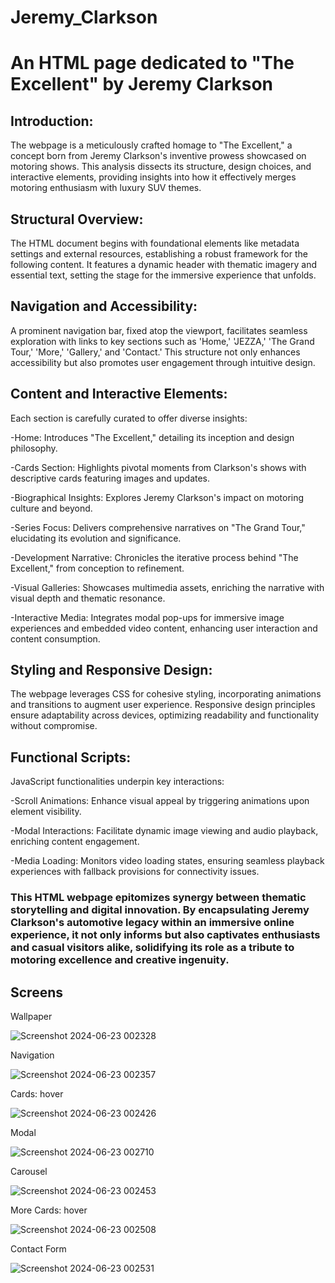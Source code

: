 # Jeremy_Clarkson

# An HTML page dedicated to "The Excellent" by Jeremy Clarkson

## Introduction:
The webpage is a meticulously crafted homage to "The Excellent," a concept born from Jeremy Clarkson's inventive prowess showcased on motoring shows. This analysis dissects its structure, design choices, and interactive elements, providing insights into how it effectively merges motoring enthusiasm with luxury SUV themes.

## Structural Overview:
The HTML document begins with foundational elements like metadata settings and external resources, establishing a robust framework for the following content. It features a dynamic header with thematic imagery and essential text, setting the stage for the immersive experience that unfolds.

## Navigation and Accessibility:
A prominent navigation bar, fixed atop the viewport, facilitates seamless exploration with links to key sections such as 'Home,' 'JEZZA,' 'The Grand Tour,' 'More,' 'Gallery,' and 'Contact.' This structure not only enhances accessibility but also promotes user engagement through intuitive design.

## Content and Interactive Elements:
Each section is carefully curated to offer diverse insights:

-Home: Introduces "The Excellent," detailing its inception and design philosophy.

-Cards Section: Highlights pivotal moments from Clarkson's shows with descriptive cards featuring images and updates.

-Biographical Insights: Explores Jeremy Clarkson's impact on motoring culture and beyond.

-Series Focus: Delivers comprehensive narratives on "The Grand Tour," elucidating its evolution and significance.

-Development Narrative: Chronicles the iterative process behind "The Excellent," from conception to refinement.

-Visual Galleries: Showcases multimedia assets, enriching the narrative with visual depth and thematic resonance.

-Interactive Media: Integrates modal pop-ups for immersive image experiences and embedded video content, enhancing user interaction and content consumption.

## Styling and Responsive Design:
The webpage leverages CSS for cohesive styling, incorporating animations and transitions to augment user experience. Responsive design principles ensure adaptability across devices, optimizing readability and functionality without compromise.

## Functional Scripts:
JavaScript functionalities underpin key interactions:

-Scroll Animations: Enhance visual appeal by triggering animations upon element visibility.

-Modal Interactions: Facilitate dynamic image viewing and audio playback, enriching content engagement.

-Media Loading: Monitors video loading states, ensuring seamless playback experiences with fallback provisions for connectivity issues.

### This HTML webpage epitomizes synergy between thematic storytelling and digital innovation. By encapsulating Jeremy Clarkson's automotive legacy within an immersive online experience, it not only informs but also captivates enthusiasts and casual visitors alike, solidifying its role as a tribute to motoring excellence and creative ingenuity.

## Screens

Wallpaper

![Screenshot 2024-06-23 002328](https://github.com/devindu22/Jeremy_Clarkson/assets/114844896/a8d0b13a-4d01-48d9-a769-f6988bae7232)

Navigation

![Screenshot 2024-06-23 002357](https://github.com/devindu22/Jeremy_Clarkson/assets/114844896/c70e63e8-0810-4a6f-910f-9de093ee9b63)

Cards: hover

![Screenshot 2024-06-23 002426](https://github.com/devindu22/Jeremy_Clarkson/assets/114844896/7598c025-ae86-4d12-897f-1a9a903b7f6f)

Modal

![Screenshot 2024-06-23 002710](https://github.com/devindu22/Jeremy_Clarkson/assets/114844896/4ae30277-bab3-4be9-8ade-25a69cbb0750)

Carousel

![Screenshot 2024-06-23 002453](https://github.com/devindu22/Jeremy_Clarkson/assets/114844896/274be158-d503-40df-b9f6-379d2a8c8502)

More Cards: hover

![Screenshot 2024-06-23 002508](https://github.com/devindu22/Jeremy_Clarkson/assets/114844896/8b9b6312-137d-4c2d-ba97-381236d30237)

Contact Form

![Screenshot 2024-06-23 002531](https://github.com/devindu22/Jeremy_Clarkson/assets/114844896/954c97b3-b15d-4750-811b-0508eefc3a8d)





